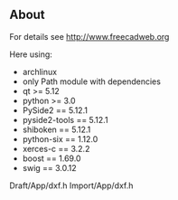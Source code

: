 About
-------
For details see http://www.freecadweb.org

Here using:
- archlinux
- only Path module with dependencies
- qt          >= 5.12
- python      >= 3.0
- PySide2     == 5.12.1
- pyside2-tools == 5.12.1
- shiboken    == 5.12.1
- python-six  == 1.12.0
- xerces-c    == 3.2.2
- boost       == 1.69.0
- swig        == 3.0.12

Draft/App/dxf.h
Import/App/dxf.h